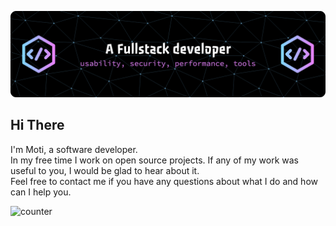 ![Header](./github-header-banner.png)
## Hi There 
I'm Moti, a software developer.  
In my free time I work on open source projects. If any of my work was useful to you, I would be glad to hear about it.  
Feel free to contact me if you have any questions about what I do and how can I help you.

![counter](https://enc8gxb9w48ysra.m.pipedream.net)  
<!--
**motiko/motiko** is a ✨ _special_ ✨ repository because its `README.md` (this file) appears on your GitHub profile.

Here are some ideas to get you started:

- 🔭 I’m currently working on ...
- 🌱 I’m currently learning ...
- 👯 I’m looking to collaborate on ...
- 🤔 I’m looking for help with ...
- 💬 Ask me about ...
- 📫 How to reach me: ...
- 😄 Pronouns: ...
- ⚡ Fun fact: ...
-->
